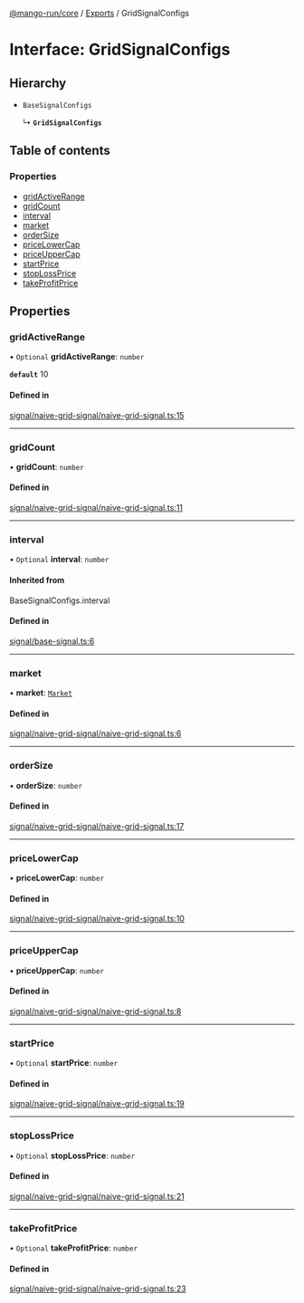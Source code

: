 [@mango-run/core](../README.md) / [Exports](../modules.md) / GridSignalConfigs

# Interface: GridSignalConfigs

## Hierarchy

- `BaseSignalConfigs`

  ↳ **`GridSignalConfigs`**

## Table of contents

### Properties

- [gridActiveRange](GridSignalConfigs.md#gridactiverange)
- [gridCount](GridSignalConfigs.md#gridcount)
- [interval](GridSignalConfigs.md#interval)
- [market](GridSignalConfigs.md#market)
- [orderSize](GridSignalConfigs.md#ordersize)
- [priceLowerCap](GridSignalConfigs.md#pricelowercap)
- [priceUpperCap](GridSignalConfigs.md#priceuppercap)
- [startPrice](GridSignalConfigs.md#startprice)
- [stopLossPrice](GridSignalConfigs.md#stoplossprice)
- [takeProfitPrice](GridSignalConfigs.md#takeprofitprice)

## Properties

### gridActiveRange

• `Optional` **gridActiveRange**: `number`

**`default`** 10

#### Defined in

[signal/naive-grid-signal/naive-grid-signal.ts:15](https://github.com/mango-run/mango-run-core/blob/a90ccad/src/signal/naive-grid-signal/naive-grid-signal.ts#L15)

___

### gridCount

• **gridCount**: `number`

#### Defined in

[signal/naive-grid-signal/naive-grid-signal.ts:11](https://github.com/mango-run/mango-run-core/blob/a90ccad/src/signal/naive-grid-signal/naive-grid-signal.ts#L11)

___

### interval

• `Optional` **interval**: `number`

#### Inherited from

BaseSignalConfigs.interval

#### Defined in

[signal/base-signal.ts:6](https://github.com/mango-run/mango-run-core/blob/a90ccad/src/signal/base-signal.ts#L6)

___

### market

• **market**: [`Market`](Market.md)

#### Defined in

[signal/naive-grid-signal/naive-grid-signal.ts:6](https://github.com/mango-run/mango-run-core/blob/a90ccad/src/signal/naive-grid-signal/naive-grid-signal.ts#L6)

___

### orderSize

• **orderSize**: `number`

#### Defined in

[signal/naive-grid-signal/naive-grid-signal.ts:17](https://github.com/mango-run/mango-run-core/blob/a90ccad/src/signal/naive-grid-signal/naive-grid-signal.ts#L17)

___

### priceLowerCap

• **priceLowerCap**: `number`

#### Defined in

[signal/naive-grid-signal/naive-grid-signal.ts:10](https://github.com/mango-run/mango-run-core/blob/a90ccad/src/signal/naive-grid-signal/naive-grid-signal.ts#L10)

___

### priceUpperCap

• **priceUpperCap**: `number`

#### Defined in

[signal/naive-grid-signal/naive-grid-signal.ts:8](https://github.com/mango-run/mango-run-core/blob/a90ccad/src/signal/naive-grid-signal/naive-grid-signal.ts#L8)

___

### startPrice

• `Optional` **startPrice**: `number`

#### Defined in

[signal/naive-grid-signal/naive-grid-signal.ts:19](https://github.com/mango-run/mango-run-core/blob/a90ccad/src/signal/naive-grid-signal/naive-grid-signal.ts#L19)

___

### stopLossPrice

• `Optional` **stopLossPrice**: `number`

#### Defined in

[signal/naive-grid-signal/naive-grid-signal.ts:21](https://github.com/mango-run/mango-run-core/blob/a90ccad/src/signal/naive-grid-signal/naive-grid-signal.ts#L21)

___

### takeProfitPrice

• `Optional` **takeProfitPrice**: `number`

#### Defined in

[signal/naive-grid-signal/naive-grid-signal.ts:23](https://github.com/mango-run/mango-run-core/blob/a90ccad/src/signal/naive-grid-signal/naive-grid-signal.ts#L23)
